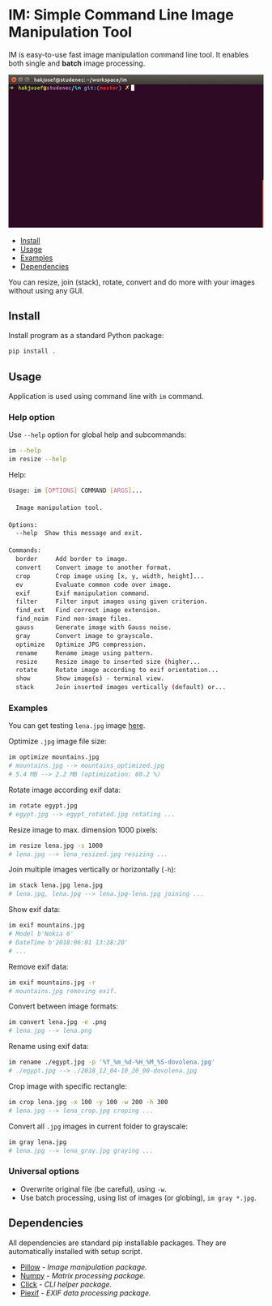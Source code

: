 # IM: Simple Command Line Image Manipulation Tool
IM is easy-to-use fast image manipulation command line tool. It enables both single and __batch__ image processing.

![](im.gif)

* [Install](#install)
* [Usage](#usage)
* [Examples](#examples)
* [Dependencies](#deps)

You can resize, join (stack), rotate, convert and do more with your images without using any GUI.

## <a name="install"></a>Install
Install program as a standard Python package:

~~~bash
pip install .
~~~

## <a name="usage"></a>Usage
Application is used using command line with `im` command.

### Help option
Use `--help` option for global help and subcommands:
~~~bash
im --help
im resize --help
~~~

Help:
~~~bash
Usage: im [OPTIONS] COMMAND [ARGS]...

  Image manipulation tool.

Options:
  --help  Show this message and exit.

Commands:
  border     Add border to image.
  convert    Convert image to another format.
  crop       Crop image using [x, y, width, height]...
  ev         Evaluate common code over image.
  exif       Exif manipulation command.
  filter     Filter input images using given criterion.
  find_ext   Find correct image extension.
  find_noim  Find non-image files.
  gauss      Generate image with Gauss noise.
  gray       Convert image to grayscale.
  optimize   Optimize JPG compression.
  rename     Rename image using pattern.
  resize     Resize image to inserted size (higher...
  rotate     Rotate image according to exif orientation...
  show       Show image(s) - terminal view.
  stack      Join inserted images vertically (default) or...
~~~

### <a name="examples"></a>Examples
You can get testing `lena.jpg` image [here](https://raw.githubusercontent.com/opencv/opencv/master/samples/data/lena.jpg).

Optimize `.jpg` image file size:
~~~bash
im optimize mountains.jpg
# mountains.jpg --> mountains_optimized.jpg
# 5.4 MB --> 2.2 MB (optimization: 60.2 %)
~~~

Rotate image according exif data:
~~~bash
im rotate egypt.jpg
# egypt.jpg --> egypt_rotated.jpg rotating ...
~~~

Resize image to max. dimension 1000 pixels:
~~~bash
im resize lena.jpg -s 1000
# lena.jpg --> lena_resized.jpg resizing ...
~~~

Join multiple images vertically or horizontally (`-h`):
~~~bash
im stack lena.jpg lena.jpg
# lena.jpg, lena.jpg --> lena.jpg-lena.jpg joining ...
~~~

Show exif data:
~~~bash
im exif mountains.jpg
# Model b'Nokia 6'
# DateTime b'2018:06:01 13:28:20'
# ...
~~~

Remove exif data:
~~~bash
im exif mountains.jpg -r
# mountains.jpg removing exif.
~~~

Convert between image formats:
~~~bash
im convert lena.jpg -e .png
# lena.jpg --> lena.png
~~~

Rename using exif data:
~~~bash
im rename ./egypt.jpg -p '%Y_%m_%d-%H_%M_%S-dovolena.jpg'
# ./egypt.jpg --> ./2018_12_04-10_20_00-dovolena.jpg
~~~

Crop image with specific rectangle:
~~~bash
im crop lena.jpg -x 100 -y 100 -w 200 -h 300
# lena.jpg --> lena_crop.jpg croping ...
~~~

Convert all `.jpg` images in current folder to grayscale:
~~~bash
im gray lena.jpg
# lena.jpg --> lena_gray.jpg graying ...
~~~

### Universal options
- Overwrite original file (be careful), using `-w`.
- Use batch processing, using list of images (or globing), `im gray *.jpg`.

## <a name="deps"></a>Dependencies
All dependencies are standard pip installable packages. They are automatically installed with setup script.

* [Pillow](https://python-pillow.org/) - _Image manipulation package._
* [Numpy](http://www.numpy.org/) - _Matrix processing package._
* [Click](http://click.pocoo.org/5/) - _CLI helper package._
* [Piexif](http://piexif.readthedocs.io/en/latest/) - _EXIF data processing package._
